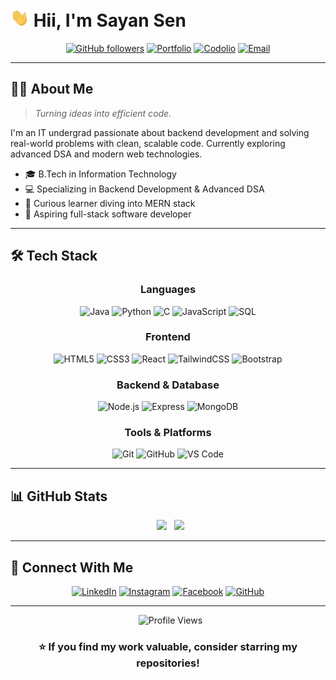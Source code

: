 # <img src="https://raw.githubusercontent.com/ABSphreak/ABSphreak/master/gifs/Hi.gif" width="30px"> Hii, I'm **Sayan Sen**

<div align="center">

[![GitHub followers](https://img.shields.io/github/followers/Sayan0361?label=Follow&style=for-the-badge&logo=github&logoColor=white&color=6C63FF)](https://github.com/Sayan0361)
[![Portfolio](https://img.shields.io/badge/Portfolio-Visit%20Site-12100E?style=for-the-badge&logo=vercel&logoColor=white&color=6C63FF)](https://portfolio-tawny-tau-26.vercel.app/)
[![Codolio](https://img.shields.io/badge/Codolio-View%20Profile-12100E?style=for-the-badge&logo=code&logoColor=white&color=6C63FF)](https://codolio.com/profile/Sayan0361)
[![Email](https://img.shields.io/badge/Email-Contact%20Me-D14836?style=for-the-badge&logo=gmail&logoColor=white&color=6C63FF)](mailto:sayansen0361@gmail.com)

</div>

---

## 👨‍💻 About Me

> *Turning ideas into efficient code.*

I'm an IT undergrad passionate about backend development and solving real-world problems with clean, scalable code. Currently exploring advanced DSA and modern web technologies.

- 🎓 B.Tech in Information Technology  
- 💻 Specializing in Backend Development & Advanced DSA  
- 🌱 Curious learner diving into MERN stack  
- 🚀 Aspiring full-stack software developer  

---

## 🛠️ Tech Stack

<div align="center">

### Languages

![Java](https://img.shields.io/badge/Java-ED8B00?style=for-the-badge&logo=openjdk&logoColor=white)
![Python](https://img.shields.io/badge/Python-3776AB?style=for-the-badge&logo=python&logoColor=white)
![C](https://img.shields.io/badge/C-00599C?style=for-the-badge&logo=c&logoColor=white)
![JavaScript](https://img.shields.io/badge/JavaScript-F7DF1E?style=for-the-badge&logo=javascript&logoColor=black)
![SQL](https://img.shields.io/badge/SQL-4479A1?style=for-the-badge&logo=mysql&logoColor=white)

### Frontend

![HTML5](https://img.shields.io/badge/HTML5-E34F26?style=for-the-badge&logo=html5&logoColor=white)
![CSS3](https://img.shields.io/badge/CSS3-1572B6?style=for-the-badge&logo=css3&logoColor=white)
![React](https://img.shields.io/badge/React-20232A?style=for-the-badge&logo=react&logoColor=61DAFB)
![TailwindCSS](https://img.shields.io/badge/Tailwind_CSS-38B2AC?style=for-the-badge&logo=tailwind-css&logoColor=white)
![Bootstrap](https://img.shields.io/badge/Bootstrap-563D7C?style=for-the-badge&logo=bootstrap&logoColor=white)

### Backend & Database

![Node.js](https://img.shields.io/badge/Node.js-339933?style=for-the-badge&logo=node.js&logoColor=white)
![Express](https://img.shields.io/badge/Express.js-000000?style=for-the-badge&logo=express&logoColor=white)
![MongoDB](https://img.shields.io/badge/MongoDB-4EA94B?style=for-the-badge&logo=mongodb&logoColor=white)

### Tools & Platforms

![Git](https://img.shields.io/badge/Git-F05032?style=for-the-badge&logo=git&logoColor=white)
![GitHub](https://img.shields.io/badge/GitHub-100000?style=for-the-badge&logo=github&logoColor=white)
![VS Code](https://img.shields.io/badge/VS_Code-007ACC?style=for-the-badge&logo=visual-studio-code&logoColor=white)

</div>

---

## 📊 GitHub Stats

<div align="center">
  <img src="https://github-readme-stats.vercel.app/api/top-langs/?username=Sayan0361&layout=compact&theme=tokyonight&hide_border=true&title_color=6C63FF&hide=jupyter%20notebook" height="180em" />
  <img src="https://github-readme-stats.vercel.app/api?username=Sayan0361&show_icons=true&theme=tokyonight&hide_border=true&title_color=6C63FF&icon_color=6C63FF" height="180em" />
</div>

---

## 🤝 Connect With Me

<div align="center">

[![LinkedIn](https://img.shields.io/badge/LinkedIn-0077B5?style=for-the-badge&logo=linkedin&logoColor=white)](https://www.linkedin.com/in/sayan-sen-38b198255)
[![Instagram](https://img.shields.io/badge/Instagram-E4405F?style=for-the-badge&logo=instagram&logoColor=white)](https://www.instagram.com/sayan_sen007/)
[![Facebook](https://img.shields.io/badge/Facebook-1877F2?style=for-the-badge&logo=facebook&logoColor=white)](https://m.facebook.com/profile.php?id=100040647903469)
[![GitHub](https://img.shields.io/badge/GitHub-100000?style=for-the-badge&logo=github&logoColor=white)](https://github.com/Sayan0361)

</div>

---

<div align="center">
  <img src="https://komarev.com/ghpvc/?username=Sayan0361&style=flat-square&color=6C63FF" alt="Profile Views" />
</div>

<div align="center">

### ⭐ If you find my work valuable, consider starring my repositories!

</div>
